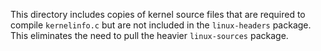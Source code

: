 This directory includes copies of kernel source files that are required
to compile `kernelinfo.c` but are not included in the `linux-headers`
package.
This eliminates the need to pull the heavier `linux-sources` package.
